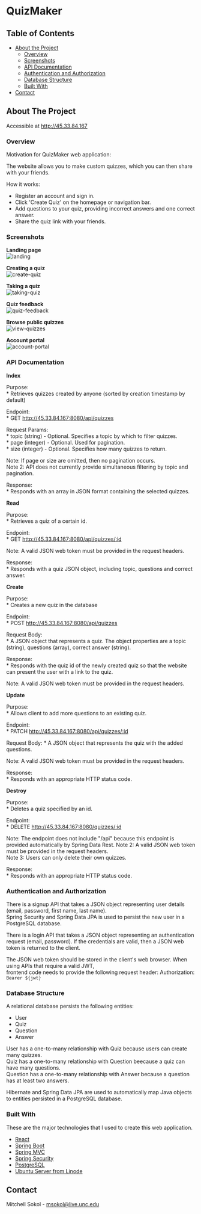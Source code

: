 # QuizMaker

<!-- TABLE OF CONTENTS -->
## Table of Contents

* [About the Project](#about-the-project)
  * [Overview](#overview)
  * [Screenshots](#screenshots)
  * [API Documentation](#api-documentation)
  * [Authentication and Authorization](#authentication-and-authorization)
  * [Database Structure](#database-structure)
  * [Built With](#built-with)
* [Contact](#contact)



<!-- ABOUT THE PROJECT -->
## About The Project

Accessible at http://45.33.84.167

### Overview

Motivation for QuizMaker web application:

The website allows you to make custom quizzes, which you can then share with your friends. 

How it works:
* Register an account and sign in.
* Click 'Create Quiz' on the homepage or navigation bar.
* Add questions to your quiz, providing incorrect answers and one correct answer.
* Share the quiz link with your friends.

### Screenshots

**Landing page**\
![landing][product-screenshot-landing]

**Creating a quiz**\
![create-quiz][product-screenshot-create-quiz]

**Taking a quiz**\
![taking-quiz][product-screenshot-taking-quiz]

**Quiz feedback**\
![quiz-feedback][product-screenshot-quiz-feedback]

**Browse public quizzes**\
![view-quizzes][product-screenshot-view-quizzes]

**Account portal**\
![account-portal][product-screenshot-account-portal]


### API Documentation

**Index**

Purpose:  
	* Retrieves quizzes created by anyone (sorted by creation timestamp by default)
	
Endpoint:  
	* GET  http://45.33.84.167:8080/api/quizzes
	
Request Params:  
	* topic (string) - Optional. Specifies a topic by which to filter quizzes.  
	* page (integer) - Optional. Used for pagination.  
	* size (integer) - Optional. Specifies how many quizzes to return.  
 
 Note: If page or size are omitted, then no pagination occurs.  
 Note 2: API does not currently provide simultaneous filtering by topic and pagination.   
 
Response:  
	* Responds with an array in JSON format containing the selected quizzes.
	
	
**Read**

Purpose:  
	* Retrieves a quiz of a certain id.
	
Endpoint:  
	* GET  http://45.33.84.167:8080/api/quizzes/:id  
 
Note: A valid JSON web token must be provided in the request headers.  

Response:  
	* Responds with a quiz JSON object, including topic, questions and correct answer.
	

**Create**

Purpose:  
	* Creates a new quiz in the database
	
Endpoint:  
	* POST  http://45.33.84.167:8080/api/quizzes
	
Request Body:    
	* A JSON object that represents a quiz. The object properties are a topic (string), questions (array), correct answer (string).
	
Response:  
	* Responds with the quiz id of the newly created quiz so that the website can present the user with a link to the quiz.	

Note: A valid JSON web token must be provided in the request headers.


**Update**

Purpose:  
	* Allows client to add more questions to an existing quiz.
	
Endpoint:  
	* PATCH  http://45.33.84.167:8080/api/quizzes/:id  
	
Request Body:
	* A JSON object that represents the quiz with the added questions.
 
Note: A valid JSON web token must be provided in the request headers.  

Response:  
	* Responds with an appropriate HTTP status code.
	
	
**Destroy**

Purpose:  
	* Deletes a quiz specified by an id.
	
Endpoint:  
	* DELETE  http://45.33.84.167:8080/quizzes/:id  
	
Note: The endpoint does not include "/api" because this endpoint is provided automatically by Spring Data Rest.
Note 2: A valid JSON web token must be provided in the request headers.  
Note 3: Users can only delete their own quizzes.

Response:  
	* Responds with an appropriate HTTP status code.

### Authentication and Authorization

There is a signup API that takes a JSON object representing user details (email, password, first name, last name).  
Spring Security and Spring Data JPA is used to persist the new user in a PostgreSQL database.

There is a login API that takes a JSON object representing an authentication request (email, password). If the 
credentials are valid, then a JSON web token is returned to the client.

The JSON web token should be stored in the client's web browser. When using APIs that require a valid JWT,  
frontend code needs to provide the following request header: Authorization: `Bearer ${jwt}`  

### Database Structure

A relational database persists the following entities:
* User
* Quiz
* Question
* Answer 

User has a one-to-many relationship with Quiz because users can create many quizzes.  
Quiz has a one-to-many relationship with Question beecause a quiz can have many questions.  
Question has a one-to-many relationship with Answer because a question has at least two answers. 

Hibernate and Spring Data JPA are used to automatically map Java objects to entities persisted in a PostgreSQL database.

### Built With
These are the major technologies that I used to create this web application.

* [React](https://reactjs.org/)
* [Spring Boot](https://spring.io/projects/spring-boot)
* [Spring MVC](https://docs.spring.io/spring-framework/docs/3.2.x/spring-framework-reference/html/mvc.html)
* [Spring Security](https://spring.io/projects/spring-security)
* [PostgreSQL](https://www.postgresql.org)
* [Ubuntu Server from Linode](https://linode.com)


<!-- CONTACT -->
## Contact

Mitchell Sokol - msokol@live.unc.edu





<!-- MARKDOWN LINKS & IMAGES -->
<!-- https://www.markdownguide.org/basic-syntax/#reference-style-links -->

[product-screenshot-account-portal]: https://github.com/msokol98/quizmaker/blob/master/screenshots/accountportal.png
[product-screenshot-create-quiz]: https://github.com/msokol98/quizmaker/blob/master/screenshots/createquiz.png
[product-screenshot-landing]: https://github.com/msokol98/quizmaker/blob/master/screenshots/landing.png
[product-screenshot-quiz-feedback]: https://github.com/msokol98/quizmaker/blob/master/screenshots/quizfeedback.png
[product-screenshot-view-quizzes]: https://github.com/msokol98/quizmaker/blob/master/screenshots/takequizzes.png
[product-screenshot-taking-quiz]: https://github.com/msokol98/quizmaker/blob/master/screenshots/takingaquiz.png
